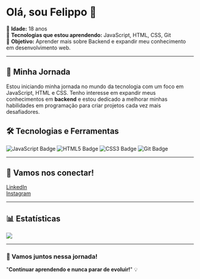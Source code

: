 # Olá, sou Felippo 👋

🔹 **Idade:** 18 anos  
🔹 **Tecnologias que estou aprendendo:** JavaScript, HTML, CSS, Git  
🔹 **Objetivo:** Aprender mais sobre Backend e expandir meu conhecimento em desenvolvimento web.

---

## 🚀 Minha Jornada

Estou iniciando minha jornada no mundo da tecnologia com um foco em JavaScript, HTML e CSS. Tenho interesse em expandir meus conhecimentos em **backend** e estou dedicado a melhorar minhas habilidades em programação para criar projetos cada vez mais desafiadores.

## 🛠 Tecnologias e Ferramentas

![JavaScript Badge](https://img.shields.io/badge/JavaScript-FFFF00?style=for-the-badge&logo=javascript&logoColor=black)
![HTML5 Badge](https://img.shields.io/badge/HTML5-E34F26?style=for-the-badge&logo=html5&logoColor=white)
![CSS3 Badge](https://img.shields.io/badge/CSS3-1572B6?style=for-the-badge&logo=css3&logoColor=white)
![Git Badge](https://img.shields.io/badge/Git-F05032?style=for-the-badge&logo=git&logoColor=white)

---

## 📱 Vamos nos conectar!

[LinkedIn](https://www.linkedin.com/in/felippo-misthyck/)  
[Instagram](https://www.instagram.com/misthyckk/)

---

## 📊 Estatísticas

<div style="display: flex; gap: 10px;">
  <img align="left" src="https://github-readme-stats.vercel.app/api?username=seu-username&show_icons=true&hide_title=true&theme=dark" />
</div>

---

### 🚀 Vamos juntos nessa jornada!

"**Continuar aprendendo e nunca parar de evoluir!**" 💡
